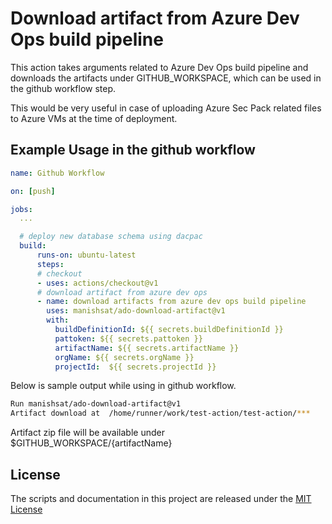 # Download artifact from Azure Dev Ops build pipeline

This action takes arguments related to Azure Dev Ops build pipeline and downloads the artifacts under GITHUB_WORKSPACE, which can be used in the github workflow step.


This would be very useful in case of uploading Azure Sec Pack related files to Azure VMs at the time of deployment.

## Example Usage in the github workflow

```yml
name: Github Workflow

on: [push]

jobs:
  ...

  # deploy new database schema using dacpac
  build:
      runs-on: ubuntu-latest
      steps:
      # checkout
      - uses: actions/checkout@v1
      # download artifact from azure dev ops
      - name: download artifacts from azure dev ops build pipeline
        uses: manishsat/ado-download-artifact@v1
        with:
          buildDefinitionId: ${{ secrets.buildDefinitionId }}
          pattoken: ${{ secrets.pattoken }}
          artifactName: ${{ secrets.artifactName }}
          orgName: ${{ secrets.orgName }}
          projectId:  ${{ secrets.projectId }}
```
Below is sample output while using in github workflow.
```bash
Run manishsat/ado-download-artifact@v1
Artifact download at  /home/runner/work/test-action/test-action/***
```
Artifact zip file will be available under $GITHUB_WORKSPACE/{artifactName}

## License
The scripts and documentation in this project are released under the [MIT License](LICENSE)